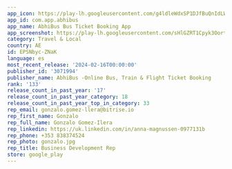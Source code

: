 ```yaml
---
app_icon: https://play-lh.googleusercontent.com/g4ldleWdxSP1DJfBuQnIdLWQ0_e_JSW8Gjw5Py0yFxgU2AKjeOs7aT3E52Qbk81R99w
app_id: com.app.abhibus
app_name: AbhiBus Bus Ticket Booking App
app_screenshot: https://play-lh.googleusercontent.com/sHlGZRT1Cpyk3OortY_R2mQA0jTRZ657n58FNTAE5XpdDRDMiK_n7LOtShOcZFchurjJ
category: Travel & Local
country: AE
id: EPSNbyc-ZNaK
language: es
most_recent_release: '2024-02-16T00:00:00'
publisher_id: '3071994'
publisher_name: AbhiBus -Online Bus, Train & Flight Ticket Booking
rank: '133'
release_count_in_past_year: '17'
release_count_in_past_year_category: 18
release_count_in_past_year_top_in_category: 33
rep_email: gonzalo.gomez-llera@bitrise.io
rep_first_name: Gonzalo
rep_full_name: Gonzalo Gomez-Ilera
rep_linkedin: https://uk.linkedin.com/in/anna-magnussen-0977131b
rep_phone: +353 838374524
rep_photo: gonzalo.jpg
rep_title: Business Development Rep
store: google_play
---
```

